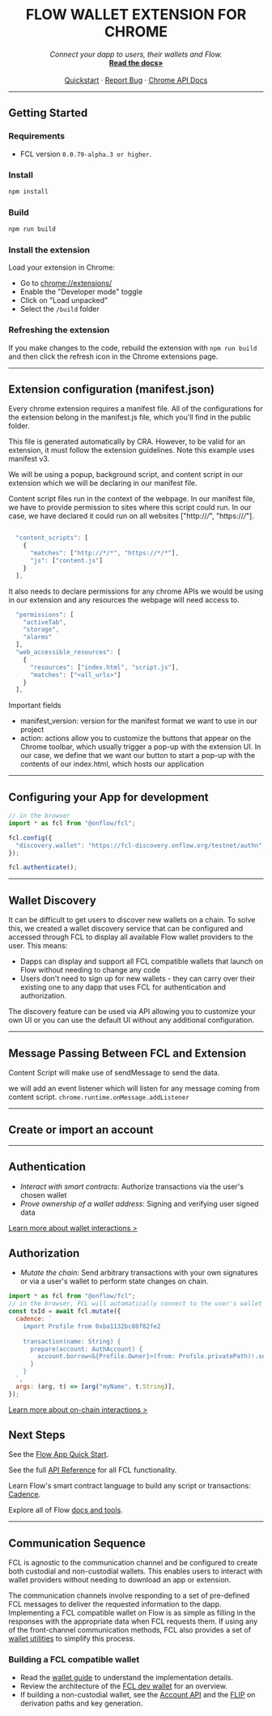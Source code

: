 <br />
<p align="center">
  <h1 align="center"> FLOW WALLET EXTENSION FOR CHROME</h1>
  <p align="center">
    <i>Connect your dapp to users, their wallets and Flow.</i>
    <br />
    <a href="https://docs.onflow.org/fcl/"><strong>Read the docs»</strong></a>
    <br />
    <br />
    <a href="https://docs.onflow.org/fcl/tutorials/flow-app-quickstart/">Quickstart</a>
    ·
    <a href="https://github.com/onflow/fcl-js/issues">Report Bug</a>
·
    <a href="https://developer.chrome.com/docs/extensions/reference/">Chrome API Docs</a>
  </p>
</p>

---

## Getting Started

### Requirements

- FCL version `0.0.79-alpha.3 or higher`.

### Install

```sh
npm install
```

### Build

```sh
npm run build
```

### Install the extension

Load your extension in Chrome:

- Go to [chrome://extensions/](chrome://extensions/)
- Enable the "Developer mode" toggle
- Click on "Load unpacked"
- Select the `/build` folder

### Refreshing the extension

If you make changes to the code, rebuild the extension with `npm run build` and then click the refresh icon in the Chrome extensions page.

---

## Extension configuration (manifest.json)

Every chrome extension requires a manifest file. All of the configurations for the extension belong in the manifest.js file, which you'll find in the public folder.

This file is generated automatically by CRA. However, to be valid for an extension, it must follow the extension guidelines. Note this example uses manifest v3.

We will be using a popup, background script, and content script in our extension which we will be declaring in our manifest file.

Content script files run in the context of the webpage. In our manifest file, we have to provide permission to sites where this script could run. In our case, we have declared it could run on all websites ["http://*/*", "https://*/*"].

```javascript

  "content_scripts": [
    {
      "matches": ["http://*/*", "https://*/*"],
      "js": ["content.js"]
    }
  ],

```

It also needs to declare permissions for any chrome APIs we would be using in our extension and any resources the webpage will need access to.

```javascript
  "permissions": [
    "activeTab",
    "storage",
    "alarms"
  ],
  "web_accessible_resources": [
    {
      "resources": ["index.html", "script.js"],
      "matches": ["<all_urls>"]
    }
  ],
```

Important fields

- manifest_version: version for the manifest format we want to use in our project
- action: actions allow you to customize the buttons that appear on the Chrome toolbar, which usually trigger a pop-up with the extension UI. In our case, we define that we want our button to start a pop-up with the contents of our index.html, which hosts our application

---

## Configuring your App for development

```js
// in the browser
import * as fcl from "@onflow/fcl";

fcl.config({
  "discovery.wallet": "https://fcl-discovery.onflow.org/testnet/authn", // Endpoint set to Testnet
});

fcl.authenticate();
```

---

## Wallet Discovery

It can be difficult to get users to discover new wallets on a chain. To solve this, we created a wallet discovery service that can be configured and accessed through FCL to display all available Flow wallet providers to the user. This means:

- Dapps can display and support all FCL compatible wallets that launch on Flow without needing to change any code
- Users don't need to sign up for new wallets - they can carry over their existing one to any dapp that uses FCL for authentication and authorization.

The discovery feature can be used via API allowing you to customize your own UI or you can use the default UI without any additional configuration.

---

## Message Passing Between FCL and Extension

Content Script will make use of sendMessage to send the data.

we will add an event listener which will listen for any message coming from content script.
`chrome.runtime.onMessage.addListener`

---

## Create or import an account

---

## Authentication

- _Interact with smart contracts_: Authorize transactions via the user's chosen wallet
- _Prove ownership of a wallet address_: Signing and verifying user signed data

[Learn more about wallet interactions >](https://docs.onflow.org/fcl/reference/api/#wallet-interactions)

## Authorization

- _Mutate the chain_: Send arbitrary transactions with your own signatures or via a user's wallet to perform state changes on chain.

```js
import * as fcl from "@onflow/fcl";
// in the browser, FCL will automatically connect to the user's wallet to request signatures to run the transaction
const txId = await fcl.mutate({
  cadence: `
    import Profile from 0xba1132bc08f82fe2
    
    transaction(name: String) {
      prepare(account: AuthAccount) {
        account.borrow<&{Profile.Owner}>(from: Profile.privatePath)!.setName(name)
      }
    }
  `,
  args: (arg, t) => [arg("myName", t.String)],
});
```

[Learn more about on-chain interactions >](https://docs.onflow.org/fcl/reference/api/#on-chain-interactions)

## Next Steps

See the [Flow App Quick Start](https://docs.onflow.org/flow-js-sdk/flow-app-quickstart).

See the full [API Reference](https://docs.onflow.org/fcl/api/) for all FCL functionality.

Learn Flow's smart contract language to build any script or transactions: [Cadence](https://docs.onflow.org/cadence/).

Explore all of Flow [docs and tools](https://docs.onflow.org).

---

## Communication Sequence

FCL is agnostic to the communication channel and be configured to create both custodial and non-custodial wallets. This enables users to interact with wallet providers without needing to download an app or extension.

The communication channels involve responding to a set of pre-defined FCL messages to deliver the requested information to the dapp. Implementing a FCL compatible wallet on Flow is as simple as filling in the responses with the appropriate data when FCL requests them. If using any of the front-channel communication methods, FCL also provides a set of [wallet utilities](https://github.com/onflow/fcl-js/blob/master/packages/fcl/src/wallet-utils/index.js) to simplify this process.

### Building a FCL compatible wallet

- Read the [wallet guide](https://github.com/onflow/fcl-js/blob/master/packages/fcl/src/wallet-provider-spec/draft-v3.md) to understand the implementation details.
- Review the architecture of the [FCL dev wallet](https://github.com/onflow/fcl-dev-wallet) for an overview.
- If building a non-custodial wallet, see the [Account API](https://github.com/onflow/flow-account-api) and the [FLIP](https://github.com/onflow/flow/pull/727) on derivation paths and key generation.
